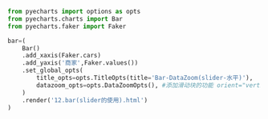 
<BlogInfo id="103" title="23.柱状图slider的使用" author="白日梦想猿" pv=0 read_times=0 pre_cost_time=0分20秒 category="pyecharts学习" tag_list="['pyecharts学习']" create_time="2021.01.21 14:50:04" update_time="2021.01.21 16:10:40" />

```python
from pyecharts import options as opts
from pyecharts.charts import Bar
from pyecharts.faker import Faker

bar=(
    Bar()
    .add_xaxis(Faker.cars)
    .add_yaxis('商家',Faker.values())
    .set_global_opts(
        title_opts=opts.TitleOpts(title='Bar-DataZoom(slider-水平)'),
        datazoom_opts=opts.DataZoomOpts(), #添加滑动块的功能 orient="vertical":为y轴添加滑动块
    )
    .render('12.bar(slider的使用).html')
)
```

